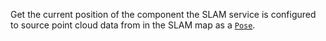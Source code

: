 Get the current position of the component the SLAM service is configured to source point cloud data from in the SLAM map as a [`Pose`](/operate/mobility/orientation-vector/).
